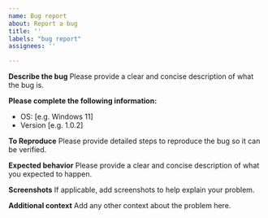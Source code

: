 ```yaml
---
name: Bug report
about: Report a bug
title: ''
labels: "bug report"
assignees: ''

---
```


**Describe the bug**
Please provide a clear and concise description of what the bug is.

**Please complete the following information:**
 - OS: [e.g. Windows 11]
 - Version [e.g. 1.0.2]

**To Reproduce**
Please provide detailed steps to reproduce the bug so it can be verified.

**Expected behavior**
Please provide a clear and concise description of what you expected to happen.

**Screenshots**
If applicable, add screenshots to help explain your problem.

**Additional context**
Add any other context about the problem here.
